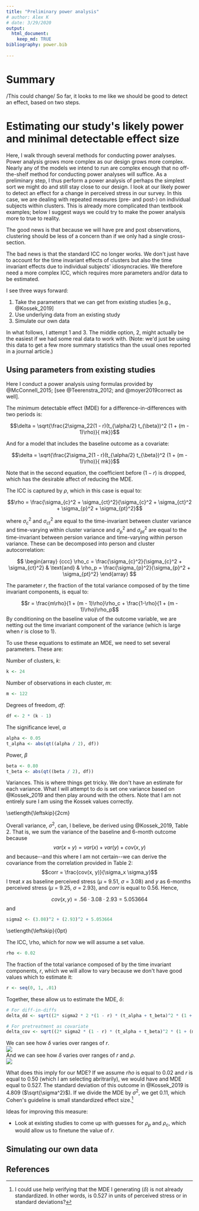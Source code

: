 ```yaml
---
title: "Preliminary power analysis"
# author: Alex K
# date: 3/29/2020
output: 
  html_document:
    keep_md: TRUE
bibliography: power.bib
    
---
```




# Summary

/This could change/ So far, it looks to me like we should be good to detect an effect, based on two steps.

# Estimating our study's likely power and minimal detectable effect size 

Here, I walk through several methods for conducting power analyses. Power analysis grows more complex as our design grows more complex. Nearly any of the models we intend to run are complex enough that no off-the-shelf method for conducting power analyses will suffice. As a preliminary step, I thus perform a power analysis of perhaps the simplest sort we might do and still stay close to our design. I look at our likely power to detect an effect for a change in perceived stress in our survey. In this case, we are dealing with repeated measures (pre- and post-) on individual subjects within clusters. This is already more complicated than textbook examples; below I suggest ways we could try to make the power analysis more to true to reality. 

The good news is that because we will have pre and post observations, clustering should be less of a concern than if we only had a single cross-section.

The bad news is that the standard ICC no longer works. We don't just have to account for the time invariant effects of clusters but also the time invariant effects due to individual subjects' idiosyncracies. We therefore need a more complex ICC, which requires more parameters and/or data to be estimated.

I see three ways forward:

1. Take the parameters that we can get from existing studies [e.g., @Kossek_2019]
2. Use underlying data from an existing study
3. Simulate our own data

In what follows, I attempt 1 and 3. The middle option, 2, might actually be the easiest if we had some real data to work with. (Note: we'd just be using this data to get a few more summary statistics than the usual ones reported in a journal article.)

## Using parameters from existing studies

Here I conduct a power analysis using formulas provided by @McConnell_2015; [see @Teerenstra_2012; and @moyer2019correct as well]. 

The minimum detectable effect (MDE) for a difference-in-differences with two periods is:

$$\delta = \sqrt{\frac{2\sigma_22(1 - r)(t_{\alpha/2} t_{\beta})^2 (1 + (m - 1)\rho)}{ mk}}$$

And for a model that includes the baseline outcome as a covariate:

$$\delta = \sqrt{\frac{2\sigma_2(1 - r)(t_{\alpha/2} t_{\beta})^2 (1 + (m - 1)\rho)}{ mk}}$$

Note that in the second equation, the coefficient before $(1-r)$ is dropped, which has the desirable affect of reducing the MDE.

The ICC is captured by $\rho$, which in this case is equal to:

$$\rho = \frac{\sigma_{c}^2 + \sigma_{ct}^2}{\sigma_{c}^2 + \sigma_{ct}^2 + \sigma_{p}^2 + \sigma_{pt}^2}$$

where $\sigma_{c}^2$ and $\sigma_{ct}^2$ are equal to the time-invariant between cluster variance and time-varying within cluster variance and $\sigma_{p}^2$ and $\sigma_{pt}^2$ are equal to the time-invariant between persion variance and time-varying within person variance. These can be decomposed into person and cluster autocorrelation:

$$ 
\begin{array}
{ccc}
\rho_c = \frac{\sigma_{c}^2}{\sigma_{c}^2 + \sigma_{ct}^2} & \text{and} & \rho_p = \frac{\sigma_{p}^2}{\sigma_{p}^2 + \sigma_{pt}^2}
\end{array}
$$

The parameter $r$, the fraction of the total variance composed of by the time invariant components, is equal to:

$$r = \frac{m\rho}{1 + (m - 1)\rho}\rho_c + \frac{1-\rho}{1 + (m - 1)\rho}\rho_p$$
By conditioning on the baseline value of the outcome variable, we are netting out the time invariant component of the variance (which is large when $r$ is close to 1).

To use these equations to estimate an MDE, we need to set several parameters. These are:

Number of clusters, $k$:

```r
k <- 24
```

Number of observations in each cluster, $m$:

```r
m <- 122
```

Degrees of freedom, $df$:

```r
df <- 2 * (k - 1)
```

The significance level, $\alpha$

```r
alpha <- 0.05
t_alpha <- abs(qt((alpha / 2), df))
```

Power, $\beta$

```r
beta <- 0.80
t_beta <- abs(qt((beta / 2), df))
```

Variances. This is where things get tricky. We don't have an estimate for each variance. What I will attempt to do is set one variance based on @Kossek_2019 and then play around with the others. Note that I am not entirely sure I am using the Kossek values correctly. 

\setlength{\leftskip}{2cm}

Overall variance, $\sigma^2$, can, I believe, be derived using @Kossek_2019, Table 2. That is, we sum the variance of the baseline and 6-month outcome because 
$$var(x + y) = var(x) + var(y) + cov(x, y)$$
and because--and this where I am not certain--we can derive the covariance from the correlation provided in Table 2:
$$corr = \frac{cov(x, y)}{\sigma_x \sigma_y}$$
I treat $x$ as baseline perceived stress ($\mu$ = 9.51, $\sigma$ = 3.08) and $y$ as 6-months perceived stress ($\mu$ = 9.25, $\sigma$ = 2.93), and $corr$ is equal to 0.56. Hence, 

$$cov(x, y) = .56 \cdot 3.08 \cdot 2.93 = 5.053664$$
and


```r
sigma2 <- (3.08)^2 + (2.93)^2 + 5.053664
```

\setlength{\leftskip}{0pt}

The ICC, \rho, which for now we will assume a set value.

```r
rho <- 0.02
```

The fraction of the total variance composed of by the time invariant components, $r$, which we will allow to vary because we don't have good values which to estimate it:

```r
r <- seq(0, 1, .01)
```

Together, these allow us to estimate the MDE, $\delta$:

```r
# For diff-in-diffs
delta_dd <- sqrt((2* sigma2 * 2 *(1 - r) * (t_alpha + t_beta)^2 * (1 + (m - 1) * rho)) / (m*k))

# For pretreatment as covariate
delta_cov <- sqrt((2* sigma2 * (1 - r) * (t_alpha + t_beta)^2 * (1 + (m - 1) * rho)) / (m*k))
```

We can see how $\delta$ varies over ranges of $r$.
<img src="code_poweranalysis_files/figure-html/power_plot_1-1.png" style="display: block; margin: auto;" />
And we can see how $\delta$ varies over ranges of $r$ and $\rho$.
<img src="code_poweranalysis_files/figure-html/power_plot_2-1.png" style="display: block; margin: auto;" />

What does this imply for our MDE? If we assume $rho$ is equal to 0.02 and $r$ is equal to 0.50 (which I am selecting abritrarily), we would have and MDE equal to 0.527. The standard deviation of this outcome in @Kossek_2019 is 4.809 ($\sqrt{\sigma^2}$). If we divide the MDE by $\sigma^2$, we get 0.11, which Cohen's guideline is small standardized effect size.[^1]

Ideas for improving this measure:

* Look at existing studies to come up with guesses for $\rho_p$ and $\rho_c$, which would allow us to finetune the value of $r$.

[^1]: I could use help verifying that the MDE I generating ($\delta$) is not already standardized. In other words, is 0.527 in units of perceived stress or in standard deviations?


## Simulating our own data

## References
